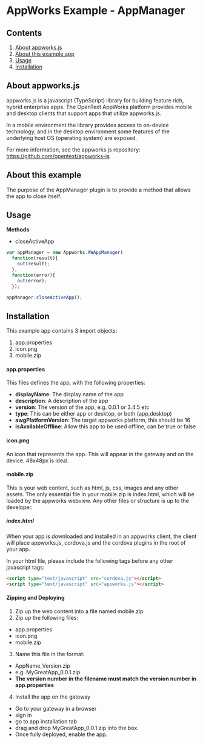 # AppWorks Example - AppManager

## Contents
1. [About appworks.js](#about-appworks-js)
2. [About this example app](#about-this-example)
3. [Usage](#usage)
4. [Installation](#installation)

## About appworks.js

appworks.js is a javascript (TypeScript) library for building feature rich, hybrid enterprise apps. The OpenText AppWorks platform provides mobile and desktop clients that support apps that utilize appworks.js.

In a mobile environment the library provides access to on-device technology, and in the desktop environment some features of the underlying host OS (operating system) are exposed.

For more information, see the appworks.js repository: https://github.com/opentext/appworks-js

## About this example
<a name="about-example"></a>
The purpose of the AppManager plugin is to provide a method that allows the app to close itself.

## Usage

__Methods__

+ closeActiveApp

```javascript
var appManager = new Appworks.AWAppManager(
  function(result){
    out(result);
  },
  function(error){
    out(error);
  });

appManager.closeActiveApp();
```

## Installation

This example app contains 3 import objects:
1. app.properties
2. icon.png
3. mobile.zip

#### app.properties
This files defines the app, with the following properties:
+ __displayName__: The display name of the app
+ __description__: A description of the app
+ __version__: The version of the app, e.g. 0.0.1 or 3.4.5 etc
+ __type__: This can be either app or desktop, or both (app,desktop)
+ __awgPlatformVersion__: The target appworks platform, this should be 16
+ __isAvailableOffline__: Allow this app to be used offline, can be true or false

#### icon.png
An icon that represents the app. This will appear in the gateway and on the device. 48x48px is ideal.

#### mobile.zip

This is your web content, such as html, js, css, images and any other assets.
The only essential file in your mobile.zip is index.html, which will be loaded by the appworks webview. Any other files or structure is up to the developer.

##### index.html

When your app is downloaded and installed in an appworks client, the client will place appworks.js, cordova.js and the cordova plugins in the root of your app.

In your html file, please include the following tags before any other javascript tags:

```html
<script type="text/javascript" src="cordova.js"></script>
<script type="text/javascript" src="appworks.js"></script>
```

#### Zipping and Deploying
1. Zip up the web content into a file named mobile.zip
2. Zip up the following files:
 + app.properties
 + icon.png
 + mobile.zip
3. Name this file in the format:
 + AppName_Version.zip
 + e.g. MyGreatApp_0.0.1.zip
 + __The version number in the filename must match the version number in app.properties__
4. Install the app on the gateway
 + Go to your gateway in a browser
 + sign in
 + go to app installation tab
 + drag and drop MyGreatApp_0.0.1.zip into the box.
 + Once fully deployed, enable the app.
